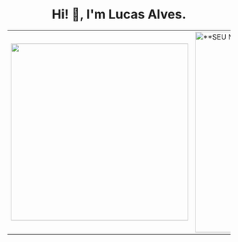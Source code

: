 <h1 align="center">Hi! 👋, I'm Lucas Alves.</h1>

<table align = "center" border = '0'>
  <tr>
    <td>
      <a href="https://github.com/lucas-panorama">
  <img width="400px" align="center" src="https://github-readme-stats.vercel.app/api/top-langs/?username=lucasfdelis&theme=dracula&hide_langs_below=1&layout=compact" />
</a>
    </td>
    <td>
      <a href="https://github.com/lucas-panorama">
 <img width="454px" align="center" src="https://github-readme-stats.vercel.app/api?username=lucasfdelis&show_icons=true&theme=dracula&line_height=27" alt="**SEU NOME** github stats"/>
</a>
    </td>
  </tr>
</table>








